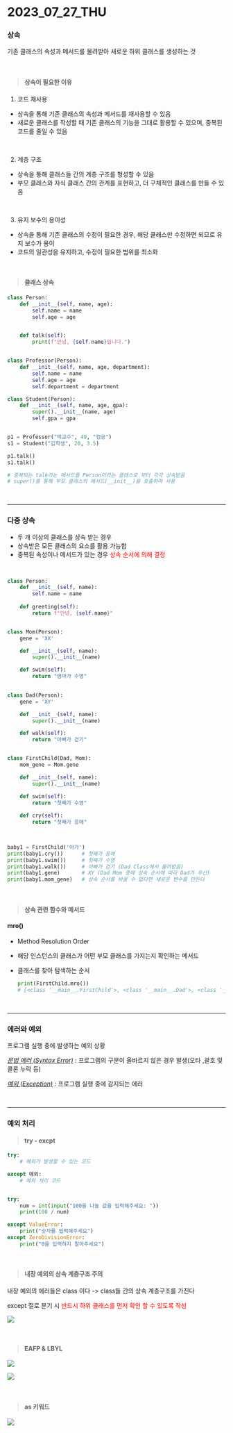 # 2023_07_27_THU

### 상속

기존 클래스의 속성과 메서드를 물려받아 새로운 하위 클래스를 생성하는 것

<br/>

> #### 상속이 필요한 이유

1.  코드 재사용

- 상속을 통해 기존 클래스의 속성과 메서드를 재사용할 수 있음
- 새로운 클래스를 작성할 때 기존 클래스의 기능을 그대로 활용할 수 있으며, 중복된 코드를 줄일 수 있음

<br/>

2. 계층 구조

- 상속을 통해 클래스들 간의 계층 구조를 형성할 수 있음
- 부모 클래스와 자식 클래스 간의 관계를 표현하고, 더 구체적인 클래스를 만들 수 있음

<br/>

3. 유지 보수의 용이성

- 상속을 통해 기존 클래스의 수정이 필요한 경우, 해당 클래스만 수정하면 되므로 유지 보수가 용이
- 코드의 일관성을 유지하고, 수정이 필요한 범위를 최소화

<br/>

> #### 클래스 상속

```python
class Person:
    def __init__(self, name, age):
        self.name = name
        self.age = age


    def talk(self):
        print(f"안녕, {self.name}입니다.")


class Professor(Person):
    def __init__(self, name, age, department):
        self.name = name
        self.age = age
        self.department = department

class Student(Person):
    def __init__(self, name, age, gpa):
        super().__init__(name, age)
        self.gpa = gpa


p1 = Professor("박교수", 49, "컴공")
s1 = Student("김학생", 20, 3.5)

p1.talk()
s1.talk()

# 중복되는 talk라는 메서드를 Person이라는 클래스로 부터 각각 상속받음
# super()를 통해 부모 클래스의 메서드(__init__)을 호출하여 사용
```

<br/>

---

### 다중 상속

- 두 개 이상의 클래스를 상속 받는 경우
- 상속받은 모든 클래스의 요소를 활용 가능함
- 중복된 속성이나 메서드가 있는 경우 <span style = "color:red">상속 순서에 의해 결정</span>

<br/>

```python
class Person:
    def __init__(self, name):
        self.name = name
        
    def greeting(self):
        return f"안녕, {self.name}"


class Mom(Person):
    gene = 'XX'

    def __init__(self, name):
        super().__init__(name)

    def swim(self):
        return "엄마가 수영"
    

class Dad(Person):
    gene = 'XY'

    def __init__(self, name):
        super().__init__(name)

    def walk(self):
        return "아빠가 걷기"


class FirstChild(Dad, Mom):
    mom_gene = Mom.gene

    def __init__(self, name):
        super().__init__(name)

    def swim(self):
        return "첫째가 수영"
    
    def cry(self):
        return "첫째가 응애"
    


baby1 = FirstChild('아가')
print(baby1.cry())      # 첫째가 응애
print(baby1.swim())     # 첫째가 수영
print(baby1.walk())     # 아빠가 걷기 (Dad Class에서 물려받음)
print(baby1.gene)       # XY (Dad Mom 중에 상속 순서에 따라 Dad가 우선)
print(baby1.mom_gene)   # 상속 순서를 바꿀 수 없다면 새로운 변수를 만든다
```

<br/>

> #### 상속 관련 함수와 메서드

#### mro()

- Method Resolution Order

- 해당 인스턴스의 클래스가 어떤 부모 클래스를 가지는지 확인하는 메서드

- 클래스를 찾아 탐색하는 순서

  ```python
  print(FirstChild.mro())
  # [<class '__main__.FirstChild'>, <class '__main__.Dad'>, <class '__main__.Mom'>, <class '__main__.Person'>, <class 'object'>]
  ```

<br/>

---

### 에러와 예외

프로그램 실행 중에 발생하는 예외 상황

<u>*문법 에러 (Syntax Error)*</u> : 프로그램의 구문이 올바르지 않은 경우 발생(오타 ,괄호 및 콜론 누락 등)

<u>*예외 (Exception)*</u> : 프로그램 실행 중에 감지되는 에러

<br/>

---

### 예외 처리

> #### try - excpt

```python
try:
    # 예외가 발생할 수 있는 코드

except 예외:
    # 예외 처리 코드


try:
    num = int(input("100을 나눌 값을 입력해주세요: "))
    print(100 / num)

except ValueError:
    print("숫자를 입력해주세요")
except ZeroDivisionError:
    print("0을 입력하지 말아주세요")
```

<br/>

> #### 내장 예외의 상속 계층구조 주의

내장 예외의 에러들은 class 이다 -> class들 간의 상속 계층구조를 가진다

except 절로 분기 시 <span style = "color:red">반드시 하위 클래스를 먼저 확인 할 수 있도록 작성</span>

![](https://img1.daumcdn.net/thumb/R1280x0/?scode=mtistory2&fname=https%3A%2F%2Fblog.kakaocdn.net%2Fdn%2FzvfNO%2Fbtso6b4Taqw%2FZZMENd6KrYKMc4Plk3eMPk%2Fimg.png)

<br/>

> #### EAFP & LBYL

![](https://img1.daumcdn.net/thumb/R1280x0/?scode=mtistory2&fname=https%3A%2F%2Fblog.kakaocdn.net%2Fdn%2FbqIm2e%2Fbtso6MwQE8G%2FpkOBbCHQxzkX2f06XZT2k0%2Fimg.png)

![](https://img1.daumcdn.net/thumb/R1280x0/?scode=mtistory2&fname=https%3A%2F%2Fblog.kakaocdn.net%2Fdn%2FceMpJD%2Fbtso6bKERXD%2F9UVvFLzGm1Xu9iKht4oybK%2Fimg.png)

<br/>

> #### as 키워드

![](https://img1.daumcdn.net/thumb/R1280x0/?scode=mtistory2&fname=https%3A%2F%2Fblog.kakaocdn.net%2Fdn%2FTaTwb%2Fbtso07WDCrS%2Fo8k3GCv4xIcJTvT4mNys90%2Fimg.png)

<br/>





